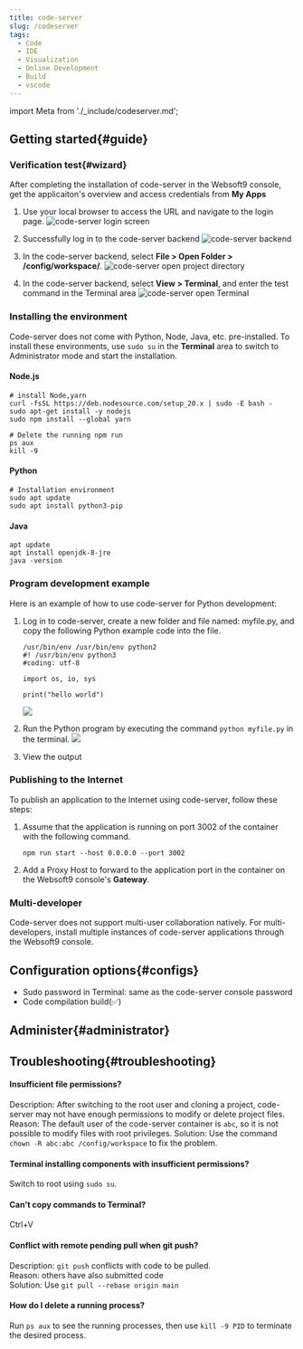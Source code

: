 ```yaml
---
title: code-server
slug: /codeserver
tags:
  - Code
  - IDE
  - Visualization
  - Online Development
  - Build
  - vscode
---
```


import Meta from './_include/codeserver.md';

<Meta name="meta" />

## Getting started{#guide}

### Verification test{#wizard}

After completing the installation of code-server in the Websoft9 console, get the applicaiton's overview and access credentials from **My Apps**  

1. Use your local browser to access the URL and navigate to the login page.
   ![code-server login screen](./assets/codeserver-login-websoft9.png)

2. Successfully log in to the code-server backend 
   ![code-server backend](./assets/codeserver-consolegui-websoft9.png)

3. In the code-server backend, select **File > Open Folder > /config/workspace/**.
   ![code-server open project directory](./assets/codeserver-openfolder-websoft9.png)

4. In the code-server backend, select **View > Terminal**, and enter the test command in the Terminal area
   ![code-server open Terminal](./assets/codeserver-terminal-websoft9.png)

### Installing the environment

Code-server does not come with Python, Node, Java, etc. pre-installed. To install these environments, use `sudo su` in the **Terminal** area to switch to Administrator mode and start the installation.

#### Node.js

```
# install Node,yarn
curl -fsSL https://deb.nodesource.com/setup_20.x | sudo -E bash -
sudo apt-get install -y nodejs
sudo npm install --global yarn

# Delete the running npm run
ps aux
kill -9
```

#### Python

```
# Installation environment
sudo apt update
sudo apt install python3-pip
```

#### Java
```
apt update
apt install openjdk-8-jre
java -version
```
### Program development example

Here is an example of how to use code-server for Python development:

1. Log in to code-server, create a new folder and file named: myfile.py, and copy the following Python example code into the file.
   ```
   /usr/bin/env /usr/bin/env python2
   #! /usr/bin/env python3
   #coding: utf-8

   import os, io, sys

   print("hello world")
   ```
   ![](./assets/codeserver-createfile-websoft9.png)

2. Run the Python program by executing the command `python myfile.py` in the terminal.
   ![](./assets/codeserver-runpython-websoft9.png)

3. View the output

### Publishing to the Internet

To publish an application to the Internet using code-server, follow these steps:

1. Assume that the application is running on port 3002 of the container with the following command.
   ```
   npm run start --host 0.0.0.0 --port 3002
   ```

2. Add a Proxy Host to forward to the application port in the container on the Websoft9 console's **Gateway**.

### Multi-developer

Code-server does not support multi-user collaboration natively. For multi-developers, install multiple instances of code-server applications through the Websoft9 console.

## Configuration options{#configs}

- Sudo password in Terminal: same as the code-server console password
- Code compilation build(✅)

## Administer{#administrator}

## Troubleshooting{#troubleshooting}

#### Insufficient file permissions?

Description: After switching to the root user and cloning a project, code-server may not have enough permissions to modify or delete project files.
Reason: The default user of the code-server container is `abc`, so it is not possible to modify files with root privileges.
Solution: Use the command `chown -R abc:abc /config/workspace` to fix the problem.

#### Terminal installing components with insufficient permissions?

Switch to root using `sudo su`.

#### Can't copy commands to Terminal?

Ctrl+V

#### Conflict with remote pending pull when git push?

Description: `git push` conflicts with code to be pulled.  
Reason: others have also submitted code  
Solution: Use `git pull --rebase origin main`

#### How do I delete a running process?

Run `ps aux` to see the running processes, then use `kill -9 PID` to terminate the desired process.
